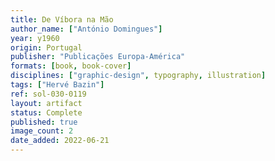 ```yaml
---
title: De Víbora na Mão
author_name: ["António Domingues"]
year: y1960
origin: Portugal
publisher: "Publicações Europa-América"
formats: [book, book-cover]
disciplines: ["graphic-design", typography, illustration]
tags: ["Hervé Bazin"]
ref: sol-030-0119
layout: artifact
status: Complete
published: true
image_count: 2
date_added: 2022-06-21
---
```

